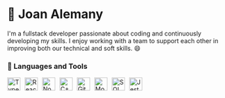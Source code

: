 # 🚀 Joan Alemany

I'm a fullstack developer passionate about coding and continuously developing my skills. I enjoy working with a team to support each other in improving both our technical and soft skills. 😄

### 🧰 Languages and Tools

<div style="display: flex; gap: 10px;">
  <img alt="TypeScript" width="30px" src="https://cdn.jsdelivr.net/gh/devicons/devicon/icons/typescript/typescript-plain.svg" />
  <img alt="React" width="30px" src="https://cdn.jsdelivr.net/gh/devicons/devicon/icons/react/react-original.svg" />
  <img alt="NodeJS" width="30px" src="https://cdn.jsdelivr.net/gh/devicons/devicon/icons/nodejs/nodejs-original.svg" />
  <img alt="C++" width="30px" src="https://cdn.jsdelivr.net/gh/devicons/devicon/icons/cplusplus/cplusplus-line.svg" />
  <img alt="GitHub" width="30px" src="https://cdn.jsdelivr.net/gh/devicons/devicon/icons/github/github-original.svg" />
  <img alt="MongoDB" width="30px" src="https://cdn.jsdelivr.net/gh/devicons/devicon/icons/mongodb/mongodb-original.svg" />
  <img alt="SQL" width="30px" src="https://cdn.jsdelivr.net/gh/devicons/devicon/icons/mysql/mysql-original.svg" />
  <img alt="Jest" width="30px" src="https://cdn.jsdelivr.net/gh/devicons/devicon/icons/jest/jest-plain.svg" />
</div>
